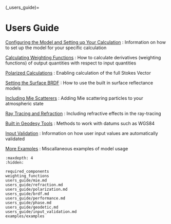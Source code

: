 
(_users_guide)=
# Users Guide


[Configuring the Model and Setting up Your Calculation](required_components.md)
: Information on how to set up the model for your specific calculation

[Calculating Weighting Functions](weighting_functions.md)
: How to calculate derivatives (weighting functions) of output quantities with respect to input quantities

[Polarized Calculations](users_guide/polarization.md)
: Enabling calculation of the full Stokes Vector

[Setting the Surface BRDF](users_guide/brdf.md)
: How to use the built in surface reflectance models

[Including Mie Scatterers](users_guide/mie.md)
: Adding Mie scattering particles to your atmospheric state

[Ray Tracing and Refraction](users_guide/refraction.md)
: Including refractive effects in the ray-tracing

[Built in Geodesy Tools](users_guide/geodetic.md)
: Methods to work with datums such as WGS84

[Input Validation](users_guide/input_validation.md)
: Information on how user input values are automatically validated

[More Examples](examples/examples.rst)
: Miscallaneous examples of model usage


```{toctree}
:maxdepth: 4
:hidden:

required_components
weighting_functions
users_guide/mie.md
users_guide/refraction.md
users_guide/polarization.md
users_guide/brdf.md
users_guide/performance.md
users_guide/phase.md
users_guide/geodetic.md
users_guide/input_validation.md
examples/examples
```
